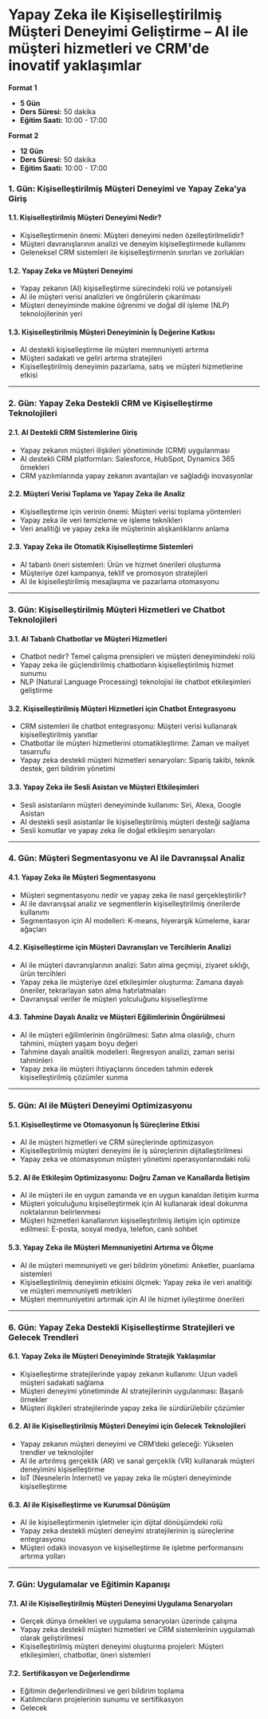 # **Yapay Zeka ile Kişiselleştirilmiş Müşteri Deneyimi Geliştirme – AI ile müşteri hizmetleri ve CRM'de inovatif yaklaşımlar**

**Format 1**

- **5 Gün**
- **Ders Süresi:** 50 dakika
- **Eğitim Saati:** 10:00 - 17:00

**Format 2**

- **12 Gün**
- **Ders Süresi:** 50 dakika
- **Eğitim Saati:** 10:00 - 17:00

### **1. Gün: Kişiselleştirilmiş Müşteri Deneyimi ve Yapay Zeka’ya Giriş**

#### **1.1. Kişiselleştirilmiş Müşteri Deneyimi Nedir?**
- Kişiselleştirmenin önemi: Müşteri deneyimi neden özelleştirilmelidir?
- Müşteri davranışlarının analizi ve deneyim kişiselleştirmede kullanımı
- Geleneksel CRM sistemleri ile kişiselleştirmenin sınırları ve zorlukları

#### **1.2. Yapay Zeka ve Müşteri Deneyimi**
- Yapay zekanın (AI) kişiselleştirme sürecindeki rolü ve potansiyeli
- AI ile müşteri verisi analizleri ve öngörülerin çıkarılması
- Müşteri deneyiminde makine öğrenimi ve doğal dil işleme (NLP) teknolojilerinin yeri

#### **1.3. Kişiselleştirilmiş Müşteri Deneyiminin İş Değerine Katkısı**
- AI destekli kişiselleştirme ile müşteri memnuniyeti artırma
- Müşteri sadakati ve geliri artırma stratejileri
- Kişiselleştirilmiş deneyimin pazarlama, satış ve müşteri hizmetlerine etkisi

---

### **2. Gün: Yapay Zeka Destekli CRM ve Kişiselleştirme Teknolojileri**

#### **2.1. AI Destekli CRM Sistemlerine Giriş**
- Yapay zekanın müşteri ilişkileri yönetiminde (CRM) uygulanması
- AI destekli CRM platformları: Salesforce, HubSpot, Dynamics 365 örnekleri
- CRM yazılımlarında yapay zekanın avantajları ve sağladığı inovasyonlar

#### **2.2. Müşteri Verisi Toplama ve Yapay Zeka ile Analiz**
- Kişiselleştirme için verinin önemi: Müşteri verisi toplama yöntemleri
- Yapay zeka ile veri temizleme ve işleme teknikleri
- Veri analitiği ve yapay zeka ile müşterinin alışkanlıklarını anlama

#### **2.3. Yapay Zeka ile Otomatik Kişiselleştirme Sistemleri**
- AI tabanlı öneri sistemleri: Ürün ve hizmet önerileri oluşturma
- Müşteriye özel kampanya, teklif ve promosyon stratejileri
- AI ile kişiselleştirilmiş mesajlaşma ve pazarlama otomasyonu

---

### **3. Gün: Kişiselleştirilmiş Müşteri Hizmetleri ve Chatbot Teknolojileri**

#### **3.1. AI Tabanlı Chatbotlar ve Müşteri Hizmetleri**
- Chatbot nedir? Temel çalışma prensipleri ve müşteri deneyimindeki rolü
- Yapay zeka ile güçlendirilmiş chatbotların kişiselleştirilmiş hizmet sunumu
- NLP (Natural Language Processing) teknolojisi ile chatbot etkileşimleri geliştirme

#### **3.2. Kişiselleştirilmiş Müşteri Hizmetleri için Chatbot Entegrasyonu**
- CRM sistemleri ile chatbot entegrasyonu: Müşteri verisi kullanarak kişiselleştirilmiş yanıtlar
- Chatbotlar ile müşteri hizmetlerini otomatikleştirme: Zaman ve maliyet tasarrufu
- Yapay zeka destekli müşteri hizmetleri senaryoları: Sipariş takibi, teknik destek, geri bildirim yönetimi

#### **3.3. Yapay Zeka ile Sesli Asistan ve Müşteri Etkileşimleri**
- Sesli asistanların müşteri deneyiminde kullanımı: Siri, Alexa, Google Asistan
- AI destekli sesli asistanlar ile kişiselleştirilmiş müşteri desteği sağlama
- Sesli komutlar ve yapay zeka ile doğal etkileşim senaryoları

---

### **4. Gün: Müşteri Segmentasyonu ve AI ile Davranışsal Analiz**

#### **4.1. Yapay Zeka ile Müşteri Segmentasyonu**
- Müşteri segmentasyonu nedir ve yapay zeka ile nasıl gerçekleştirilir?
- AI ile davranışsal analiz ve segmentlerin kişiselleştirilmiş önerilerde kullanımı
- Segmentasyon için AI modelleri: K-means, hiyerarşik kümeleme, karar ağaçları

#### **4.2. Kişiselleştirme için Müşteri Davranışları ve Tercihlerin Analizi**
- AI ile müşteri davranışlarının analizi: Satın alma geçmişi, ziyaret sıklığı, ürün tercihleri
- Yapay zeka ile müşteriye özel etkileşimler oluşturma: Zamana dayalı öneriler, tekrarlayan satın alma hatırlatmaları
- Davranışsal veriler ile müşteri yolculuğunu kişiselleştirme

#### **4.3. Tahmine Dayalı Analiz ve Müşteri Eğilimlerinin Öngörülmesi**
- AI ile müşteri eğilimlerinin öngörülmesi: Satın alma olasılığı, churn tahmini, müşteri yaşam boyu değeri
- Tahmine dayalı analitik modelleri: Regresyon analizi, zaman serisi tahminleri
- Yapay zeka ile müşteri ihtiyaçlarını önceden tahmin ederek kişiselleştirilmiş çözümler sunma

---

### **5. Gün: AI ile Müşteri Deneyimi Optimizasyonu**

#### **5.1. Kişiselleştirme ve Otomasyonun İş Süreçlerine Etkisi**
- AI ile müşteri hizmetleri ve CRM süreçlerinde optimizasyon
- Kişiselleştirilmiş müşteri deneyimi ile iş süreçlerinin dijitalleştirilmesi
- Yapay zeka ve otomasyonun müşteri yönetimi operasyonlarındaki rolü

#### **5.2. AI ile Etkileşim Optimizasyonu: Doğru Zaman ve Kanallarda İletişim**
- AI ile müşteri ile en uygun zamanda ve en uygun kanaldan iletişim kurma
- Müşteri yolculuğunu kişiselleştirmek için AI kullanarak ideal dokunma noktalarının belirlenmesi
- Müşteri hizmetleri kanallarının kişiselleştirilmiş iletişim için optimize edilmesi: E-posta, sosyal medya, telefon, canlı sohbet

#### **5.3. Yapay Zeka ile Müşteri Memnuniyetini Artırma ve Ölçme**
- AI ile müşteri memnuniyeti ve geri bildirim yönetimi: Anketler, puanlama sistemleri
- Kişiselleştirilmiş deneyimin etkisini ölçmek: Yapay zeka ile veri analitiği ve müşteri memnuniyeti metrikleri
- Müşteri memnuniyetini artırmak için AI ile hizmet iyileştirme önerileri

---

### **6. Gün: Yapay Zeka Destekli Kişiselleştirme Stratejileri ve Gelecek Trendleri**

#### **6.1. Yapay Zeka ile Müşteri Deneyiminde Stratejik Yaklaşımlar**
- Kişiselleştirme stratejilerinde yapay zekanın kullanımı: Uzun vadeli müşteri sadakati sağlama
- Müşteri deneyimi yönetiminde AI stratejilerinin uygulanması: Başarılı örnekler
- Müşteri ilişkileri stratejilerinde yapay zeka ile sürdürülebilir çözümler

#### **6.2. AI ile Kişiselleştirilmiş Müşteri Deneyimi için Gelecek Teknolojileri**
- Yapay zekanın müşteri deneyimi ve CRM’deki geleceği: Yükselen trendler ve teknolojiler
- AI ile artırılmış gerçeklik (AR) ve sanal gerçeklik (VR) kullanarak müşteri deneyimini kişiselleştirme
- IoT (Nesnelerin İnterneti) ve yapay zeka ile müşteri deneyiminde kişiselleştirme

#### **6.3. AI ile Kişiselleştirme ve Kurumsal Dönüşüm**
- AI ile kişiselleştirmenin işletmeler için dijital dönüşümdeki rolü
- Yapay zeka destekli müşteri deneyimi stratejilerinin iş süreçlerine entegrasyonu
- Müşteri odaklı inovasyon ve kişiselleştirme ile işletme performansını artırma yolları

---

### **7. Gün: Uygulamalar ve Eğitimin Kapanışı**

#### **7.1. AI ile Kişiselleştirilmiş Müşteri Deneyimi Uygulama Senaryoları**
- Gerçek dünya örnekleri ve uygulama senaryoları üzerinde çalışma
- Yapay zeka destekli müşteri hizmetleri ve CRM sistemlerinin uygulamalı olarak geliştirilmesi
- Kişiselleştirilmiş müşteri deneyimi oluşturma projeleri: Müşteri etkileşimleri, chatbotlar, öneri sistemleri

#### **7.2. Sertifikasyon ve Değerlendirme**
- Eğitimin değerlendirilmesi ve geri bildirim toplama
- Katılımcıların projelerinin sunumu ve sertifikasyon
- Gelecek
